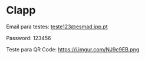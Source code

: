 # Clapp

Email para testes: teste123@esmad.ipp.pt 

Password: 123456

Teste para QR Code: https://i.imgur.com/NJ9c9EB.png
